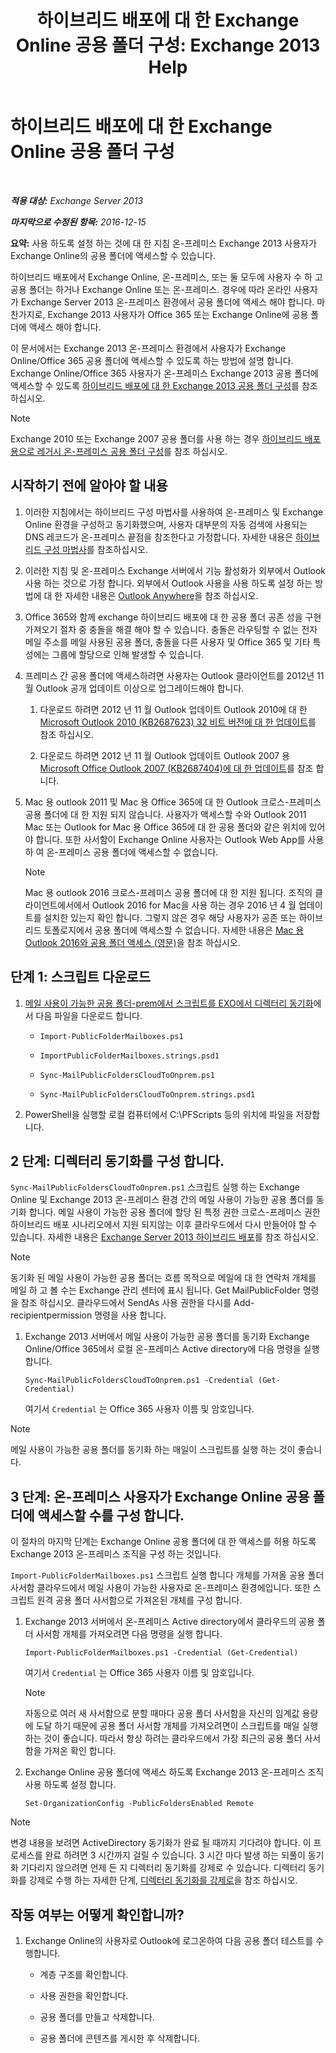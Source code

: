 ﻿---
title: '하이브리드 배포에 대 한 Exchange Online 공용 폴더 구성: Exchange 2013 Help'
TOCTitle: 하이브리드 배포에 대 한 Exchange Online 공용 폴더 구성
ms:assetid: d979edb3-967b-4431-8beb-0c236bf7f56d
ms:mtpsurl: https://technet.microsoft.com/ko-kr/library/Mt729076(v=EXCHG.150)
ms:contentKeyID: 72778049
ms.date: 05/23/2018
mtps_version: v=EXCHG.150
ms.translationtype: MT
---

# 하이브리드 배포에 대 한 Exchange Online 공용 폴더 구성

 

_**적용 대상:** Exchange Server 2013_

_**마지막으로 수정된 항목:** 2016-12-15_

**요약:**  사용 하도록 설정 하는 것에 대 한 지침 온-프레미스 Exchange 2013 사용자가 Exchange Online의 공용 폴더에 액세스할 수 있습니다.

하이브리드 배포에서 Exchange Online, 온-프레미스, 또는 둘 모두에 사용자 수 하 고 공용 폴더는 하거나 Exchange Online 또는 온-프레미스. 경우에 따라 온라인 사용자가 Exchange Server 2013 온-프레미스 환경에서 공용 폴더에 액세스 해야 합니다. 마찬가지로, Exchange 2013 사용자가 Office 365 또는 Exchange Online에 공용 폴더에 액세스 해야 합니다.

이 문서에서는 Exchange 2013 온-프레미스 환경에서 사용자가 Exchange Online/Office 365 공용 폴더에 액세스할 수 있도록 하는 방법에 설명 합니다. Exchange Online/Office 365 사용자가 온-프레미스 Exchange 2013 공용 폴더에 액세스할 수 있도록 [하이브리드 배포에 대 한 Exchange 2013 공용 폴더 구성](https://docs.microsoft.com/ko-kr/exchange/collaboration-exo/public-folders/set-up-modern-hybrid-public-folders)를 참조 하십시오.


> [!NOTE]
> Exchange 2010 또는 Exchange 2007 공용 폴더를 사용 하는 경우 <A href="https://docs.microsoft.com/ko-kr/exchange/collaboration-exo/public-folders/set-up-legacy-hybrid-public-folders">하이브리드 배포용으로 레거시 온-프레미스 공용 폴더 구성</A>를 참조 하십시오.



## 시작하기 전에 알아야 할 내용

1.  이러한 지침에서는 하이브리드 구성 마법사를 사용하여 온-프레미스 및 Exchange Online 환경을 구성하고 동기화했으며, 사용자 대부분의 자동 검색에 사용되는 DNS 레코드가 온-프레미스 끝점을 참조한다고 가정합니다. 자세한 내용은 [하이브리드 구성 마법사](https://technet.microsoft.com/ko-kr/library/hh529921\(v=exchg.150\))를 참조하십시오.

2.  이러한 지침 및 온-프레미스 Exchange 서버에서 기능 활성화가 외부에서 Outlook 사용 하는 것으로 가정 합니다. 외부에서 Outlook 사용을 사용 하도록 설정 하는 방법에 대 한 자세한 내용은 [Outlook Anywhere](outlook-anywhere-exchange-2013-help.md)을 참조 하십시오.

3.  Office 365와 함께 exchange 하이브리드 배포에 대 한 공용 폴더 공존 성을 구현 가져오기 절차 중 충돌을 해결 해야 할 수 있습니다. 충돌은 라우팅할 수 없는 전자 메일 주소를 메일 사용된 공용 폴더, 충돌을 다른 사용자 및 Office 365 및 기타 특성에는 그룹에 할당으로 인해 발생할 수 있습니다.

4.  프레미스 간 공용 폴더에 액세스하려면 사용자는 Outlook 클라이언트를 2012년 11월 Outlook 공개 업데이트 이상으로 업그레이드해야 합니다.
    
    1.  다운로드 하려면 2012 년 11 월 Outlook 업데이트 Outlook 2010에 대 한 [Microsoft Outlook 2010 (KB2687623) 32 비트 버전에 대 한 업데이트](https://www.microsoft.com/en-us/download/details.aspx?id=35702)를 참조 하십시오.
    
    2.  다운로드 하려면 2012 년 11 월 Outlook 업데이트 Outlook 2007 용 [Microsoft Office Outlook 2007 (KB2687404)에 대 한 업데이트](https://www.microsoft.com/en-us/download/details.aspx?id=35718)를 참조 합니다.

5.  Mac 용 outlook 2011 및 Mac 용 Office 365에 대 한 Outlook 크로스-프레미스 공용 폴더에 대 한 지원 되지 않습니다. 사용자가 액세스할 수와 Outlook 2011 Mac 또는 Outlook for Mac 용 Office 365에 대 한 공용 폴더와 같은 위치에 있어야 합니다. 또한 사서함이 Exchange Online 사용자는 Outlook Web App를 사용 하 여 온-프레미스 공용 폴더에 액세스할 수 없습니다.
    

    > [!NOTE]
    > Mac 용 outlook 2016 크로스-프레미스 공용 폴더에 대 한 지원 됩니다. 조직의 클라이언트에서에서 Outlook 2016 for Mac을 사용 하는 경우 2016 년 4 월 업데이트를 설치한 있는지 확인 합니다. 그렇지 않은 경우 해당 사용자가 공존 또는 하이브리드 토폴로지에서 공용 폴더에 액세스할 수 없습니다. 자세한 내용은 <A href="https://docs.microsoft.com/ko-kr/exchange/collaboration-exo/public-folders/access-public-folders-with-outlook-2016-for-mac">Mac 용 Outlook 2016와 공용 폴더 액세스 (영문)</A>을 참조 하십시오.



## 단계 1: 스크립트 다운로드

1.  [메일 사용이 가능한 공용 폴더-prem에서 스크립트를 EXO에서 디렉터리 동기화](https://go.microsoft.com/fwlink/p/?linkid=797795)에서 다음 파일을 다운로드 합니다.
    
      - `Import-PublicFolderMailboxes.ps1`
    
      - `ImportPublicFolderMailboxes.strings.psd1`
    
      - `Sync-MailPublicFoldersCloudToOnprem.ps1`
    
      - `Sync-MailPublicFoldersCloudToOnprem.strings.psd1`

2.  PowerShell을 실행할 로컬 컴퓨터에서 C:\\PFScripts 등의 위치에 파일을 저장합니다.

## 2 단계: 디렉터리 동기화를 구성 합니다.

`Sync-MailPublicFoldersCloudToOnprem.ps1` 스크립트 실행 하는 Exchange Online 및 Exchange 2013 온-프레미스 환경 간의 메일 사용이 가능한 공용 폴더를 동기화 합니다. 메일 사용이 가능한 공용 폴더에 할당 된 특정 권한 크로스-프레미스 권한 하이브리드 배포 시나리오에서 지원 되지않는 이후 클라우드에서 다시 만들어야 할 수 있습니다. 자세한 내용은 [Exchange Server 2013 하이브리드 배포](https://technet.microsoft.com/ko-kr/59e32000-4fcf-417f-a491-f1d8f9aeef9b\(exchg.150\)#doc)를 참조 하십시오.


> [!NOTE]
> 동기화 된 메일 사용이 가능한 공용 폴더는 흐름 목적으로 메일에 대 한 연락처 개체를 메일 하 고 볼 수는 Exchange 관리 센터에 표시 됩니다. Get MailPublicFolder 명령을 참조 하십시오. 클라우드에서 SendAs 사용 권한을 다시를 Add-recipientpermission 명령을 사용 합니다.



1.  Exchange 2013 서버에서 메일 사용이 가능한 공용 폴더를 동기화 Exchange Online/Office 365에서 로컬 온-프레미스 Active directory에 다음 명령을 실행 합니다.
    
        Sync-MailPublicFoldersCloudToOnprem.ps1 -Credential (Get-Credential)
    
    여기서 `Credential` 는 Office 365 사용자 이름 및 암호입니다.


> [!NOTE]
> 메일 사용이 가능한 공용 폴더를 동기화 하는 매일이 스크립트를 실행 하는 것이 좋습니다.



## 3 단계: 온-프레미스 사용자가 Exchange Online 공용 폴더에 액세스할 수를 구성 합니다.

이 절차의 마지막 단계는 Exchange Online 공용 폴더에 대 한 액세스를 허용 하도록 Exchange 2013 온-프레미스 조직을 구성 하는 것입니다.

`Import-PublicFolderMailboxes.ps1` 스크립트 실행 합니다 개체를 가져올 공용 폴더 사서함 클라우드에서 메일 사용이 가능한 사용자로 온-프레미스 환경에입니다. 또한 스크립트 원격 공용 폴더 사서함으로 가져온된 개체를 구성 합니다.

1.  Exchange 2013 서버에서 온-프레미스 Active directory에서 클라우드의 공용 폴더 사서함 개체를 가져오려면 다음 명령을 실행 합니다.
    
        Import-PublicFolderMailboxes.ps1 -Credential (Get-Credential)
    
    여기서 `Credential` 는 Office 365 사용자 이름 및 암호입니다.
    

    > [!NOTE]
    > 자동으로 여러 새 사서함으로 분할 때마다 공용 폴더 사서함을 자신의 임계값 용량에 도달 하기 때문에 공용 폴더 사서함 개체를 가져오려면이 스크립트를 매일 실행 하는 것이 좋습니다. 따라서 항상 하려는 클라우드에서 가장 최근의 공용 폴더 사서함을 가져온 확인 합니다.



2.  Exchange Online 공용 폴더에 액세스 하도록 Exchange 2013 온-프레미스 조직 사용 하도록 설정 합니다.
    
        Set-OrganizationConfig -PublicFoldersEnabled Remote


> [!NOTE]
> 변경 내용을 보려면 ActiveDirectory 동기화가 완료 될 때까지 기다려야 합니다. 이 프로세스를 완료 하려면 3 시간까지 걸릴 수 있습니다. 3 시간 마다 발생 하는 되풀이 동기화 기다리지 않으려면 언제 든 지 디렉터리 동기화를 강제로 수 있습니다. 디렉터리 동기화를 강제로 수행 하는 자세한 단계, <A href="http://technet.microsoft.com/en-us/library/jj151771.aspx">디렉터리 동기화를 강제로</A>을 참조 하십시오.



## 작동 여부는 어떻게 확인합니까?

1.  Exchange Online의 사용자로 Outlook에 로그온하여 다음 공용 폴더 테스트를 수행합니다.
    
      - 계층 구조를 확인합니다.
    
      - 사용 권한을 확인합니다.
    
      - 공용 폴더를 만들고 삭제합니다.
    
      - 공용 폴더에 콘텐츠를 게시한 후 삭제합니다.


